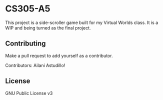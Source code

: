 # CS305-A5
This project is a side-scroller game built for my Virtual Worlds class.
It is a WIP and being turned as the final project.

## Contributing
Make a pull request to add yourself as a contributor.

Contributors: Ailani Astudillo!

## License
GNU Public License v3
